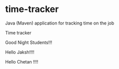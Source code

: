 # time-tracker
Java (Maven) application for tracking time on the job

Time tracker

Good Night Students!!!

Hello Jaksh!!!!


Hello Chetan !!!!
